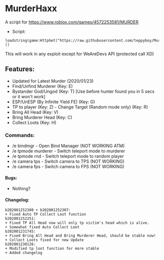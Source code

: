 # MurderHaxx
A script for https://www.roblox.com/games/4572253581/MURDER
+ Script:
```
loadstring(game:HttpGet("https://raw.githubusercontent.com/teppyboy/MurderHaxx/master/MurderHaxx_beta.lua",true))()
```
This will work in any exploit except for WeAreDevs API (protected call XD)
## Features:
+ Updated for Latest Murder (2020/01/23)
+ Find/Unfind Murderer (Key: E)
+ Bystander God/Ungod (Key: T) [Use before hunter found you in 5 secs or it won't work]
+ ESP/UnESP (By Infinite Yield FE) (Key: G)
+ TP to player (Key: Z) - Change Target (Random mode only) (Key: R)
+ Bring All Head (Key: V)
+ Bring Murderer Head (Key: C)
+ Collect Loots (Key: H)
### Commands:
+ /e bindmgr - Open Bind Manager (NOT WORKING ATM)
+ /e tpmode murderer - Switch teleport mode to murderer
+ /e tpmode rnd - Switch teleport mode to random player
+ /e camera tps - Switch camera to TPS (NOT WORKING)
+ /e camera fps - Switch camera to FPS (NOT WORKING)
#### Bugs:
+ Nothing?
#### Changelog:
```
b202001252300 + b202001252307:
+ Fixed Auto TP Collect Loot function 
b202001252251:
+ Fixed TP All Head now will only tp victim's head which is alive.
+ Somewhat fixed Auto Collect Loot
b202001231745:
+ Fixed Bring All Head and Bring Murderer Head, should be stable now!
+ Collect Loots fixed for new Update
b202001230126:
+ Modified tp loot function for more stable
+ Added changelog
```

